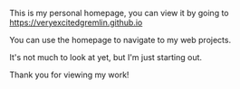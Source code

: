 This is my personal homepage, you can view it by going to https://veryexcitedgremlin.github.io

You can use the homepage to navigate to my web projects.


It's not much to look at yet, but I'm just starting out.

Thank you for viewing my work!
